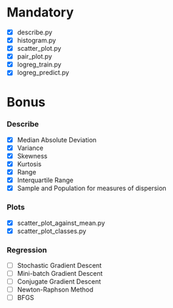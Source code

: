 # Mandatory

-   [x] describe.py
-   [x] histogram.py
-   [x] scatter_plot.py
-   [x] pair_plot.py
-   [x] logreg_train.py
-   [x] logreg_predict.py

# Bonus

### Describe

-   [x] Median Absolute Deviation
-   [x] Variance
-   [x] Skewness
-   [x] Kurtosis
-   [x] Range
-   [x] Interquartile Range
-   [x] Sample and Population for measures of dispersion

### Plots

-   [x] scatter_plot_against_mean.py
-   [x] scatter_plot_classes.py

### Regression

-   [ ] Stochastic Gradient Descent
-   [ ] Mini-batch Gradient Descent
-   [ ] Conjugate Gradient Descent
-   [ ] Newton-Raphson Method
-   [ ] BFGS
